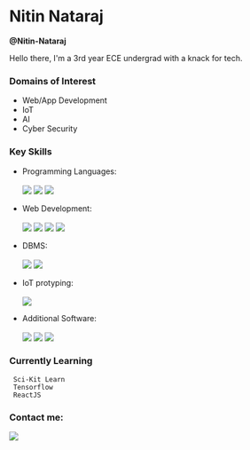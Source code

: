 # Nitin Nataraj
**@Nitin-Nataraj**
<br>

Hello there, I'm a 3rd year ECE undergrad with a knack for tech.
<br>

### Domains of Interest
   + Web/App Development
   + IoT
   + AI
   + Cyber Security
   
### Key Skills 
   + Programming Languages: <br><br>
     <img src="https://img.icons8.com/color/50/000000/c-plus-plus-logo.png"/>
     <img src="https://img.icons8.com/color/48/000000/python--v1.png"/>
     <img src="https://img.icons8.com/color/50/000000/java-coffee-cup-logo--v1.png"/>
     
   + Web Development: <br><br>
     <img src="https://img.icons8.com/color/48/000000/html-5.png"/>
     <img src="https://img.icons8.com/color/48/000000/css3.png"/>
     <img src="https://img.icons8.com/color/48/000000/bootstrap.png"/>
     <img src="https://img.icons8.com/color/48/000000/javascript--v1.png"/>
     
   + DBMS:<br><br>
    <img src="https://img.icons8.com/color/48/000000/mysql-logo.png"/>
    <img src="https://img.icons8.com/color/48/000000/mongodb.png"/>
   
   + IoT protyping: <br><br>
     <img src="https://img.icons8.com/fluency/48/000000/arduino.png"/>
   
   + Additional Software: <br><br>
     <img src="https://img.icons8.com/fluency/48/000000/matlab.png"/>
     <img src="https://img.icons8.com/fluency/48/000000/adobe-photoshop.png"/>
     <img src="https://img.icons8.com/color/48/000000/adobe-premiere-pro--v1.png"/>   

### Currently Learning
     Sci-Kit Learn
     Tensorflow
     ReactJS
   
### Contact me:
   [<img src="https://img.icons8.com/color/50/000000/linkedin.png"/>](https://www.linkedin.com/in/nitin-nataraj/)

<!---
<a href="https://icons8.com/icon/GPfHz0SM85FX/java">Java icon by Icons8</a>
--->
